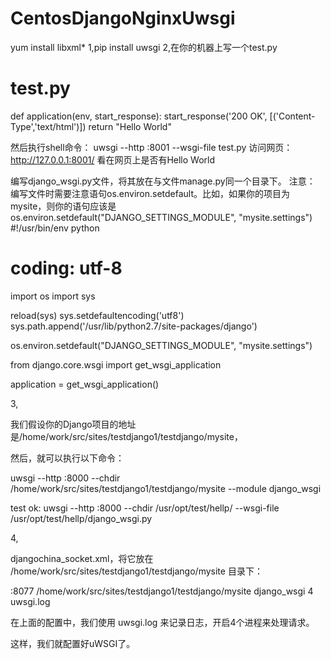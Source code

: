 # CentosDjangoNginxUwsgi


yum install libxml*
1,pip install uwsgi
2,在你的机器上写一个test.py

# test.py
def application(env, start_response):
    start_response('200 OK', [('Content-Type','text/html')])
    return "Hello World"

然后执行shell命令：
uwsgi --http :8001 --wsgi-file test.py
访问网页：
http://127.0.0.1:8001/
看在网页上是否有Hello World

编写django_wsgi.py文件，将其放在与文件manage.py同一个目录下。
注意： 编写文件时需要注意语句os.environ.setdefault。比如，如果你的项目为mysite，则你的语句应该是 os.environ.setdefault("DJANGO_SETTINGS_MODULE", "mysite.settings")
#!/usr/bin/env python 
# coding: utf-8 

import os
import sys

reload(sys)
sys.setdefaultencoding('utf8')
sys.path.append('/usr/lib/python2.7/site-packages/django')

os.environ.setdefault("DJANGO_SETTINGS_MODULE", "mysite.settings")

from django.core.wsgi import get_wsgi_application

application = get_wsgi_application()


3,

我们假设你的Django项目的地址是/home/work/src/sites/testdjango1/testdjango/mysite，

然后，就可以执行以下命令：


uwsgi --http :8000 --chdir /home/work/src/sites/testdjango1/testdjango/mysite --module django_wsgi

test ok:    uwsgi --http :8000 --chdir /usr/opt/test/hellp/ --wsgi-file /usr/opt/test/hellp/django_wsgi.py


4,

djangochina_socket.xml，将它放在 /home/work/src/sites/testdjango1/testdjango/mysite 目录下：


<uwsgi>
    <socket>:8077</socket>
    <chdir>/home/work/src/sites/testdjango1/testdjango/mysite</chdir>
    <module>django_wsgi</module>
    <processes>4</processes> <!-- 进程数 -->
    <daemonize>uwsgi.log</daemonize>
</uwsgi>



在上面的配置中，我们使用 uwsgi.log 来记录日志，开启4个进程来处理请求。

这样，我们就配置好uWSGI了。





